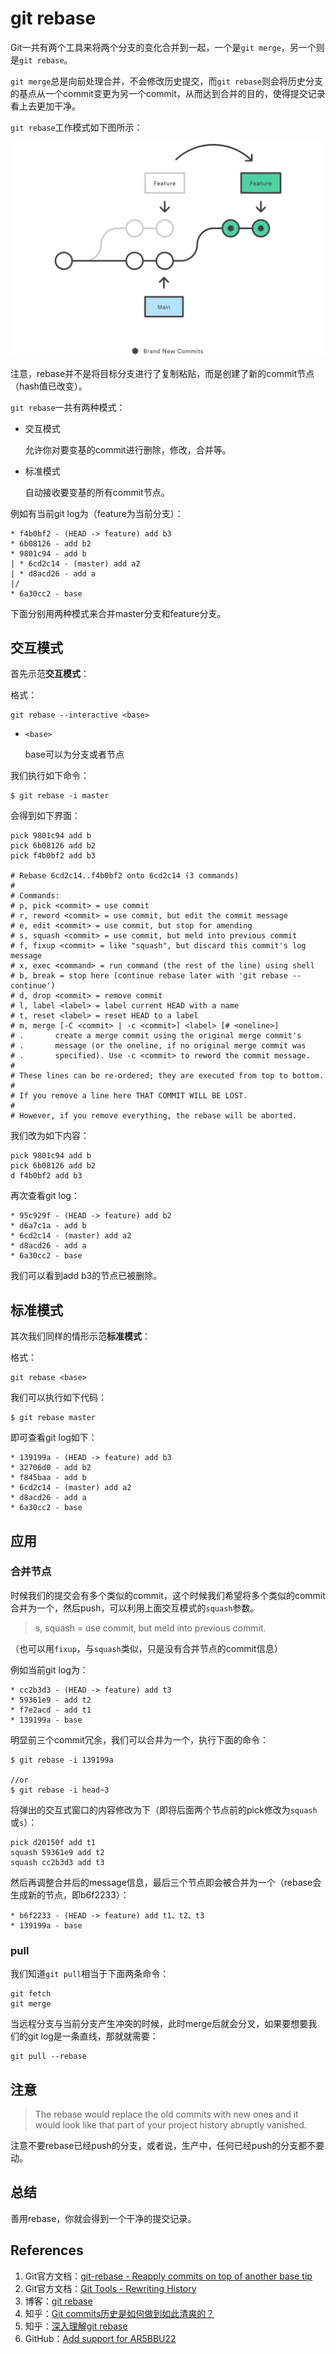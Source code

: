 # git rebase

Git一共有两个工具来将两个分支的变化合并到一起，一个是`git merge`，另一个则是`git rebase`。

`git merge`总是向前处理合并，不会修改历史提交，而`git rebase`则会将历史分支的基点从一个commit变更为另一个commit，从而达到合并的目的，使得提交记录看上去更加干净。

`git rebase`工作模式如下图所示：

![git_rebase_example](git_rebase_assets/git_rebase_example.svg 'rebase主要作用是使得提交历史是一条直线')

注意，rebase并不是将目标分支进行了复制粘贴，而是创建了新的commit节点（hash值已改变）。

`git rebase`一共有两种模式：

- 交互模式

  允许你对要变基的commit进行删除，修改，合并等。

- 标准模式

  自动接收要变基的所有commit节点。

例如有当前git log为（feature为当前分支）：

```
* f4b0bf2 - (HEAD -> feature) add b3
* 6b08126 - add b2
* 9801c94 - add b 
| * 6cd2c14 - (master) add a2
| * d8acd26 - add a
|/
* 6a30cc2 - base
```

下面分别用两种模式来合并master分支和feature分支。

## 交互模式

首先示范**交互模式**：

格式：

```
git rebase --interactive <base>
```

- `<base>`

  base可以为分支或者节点

我们执行如下命令：

```
$ git rebase -i master
```

会得到如下界面：

```
pick 9801c94 add b
pick 6b08126 add b2
pick f4b0bf2 add b3

# Rebase 6cd2c14..f4b0bf2 onto 6cd2c14 (3 commands)
#
# Commands:
# p, pick <commit> = use commit
# r, reword <commit> = use commit, but edit the commit message
# e, edit <commit> = use commit, but stop for amending
# s, squash <commit> = use commit, but meld into previous commit
# f, fixup <commit> = like "squash", but discard this commit's log message
# x, exec <command> = run command (the rest of the line) using shell
# b, break = stop here (continue rebase later with 'git rebase --continue')
# d, drop <commit> = remove commit
# l, label <label> = label current HEAD with a name
# t, reset <label> = reset HEAD to a label
# m, merge [-C <commit> | -c <commit>] <label> [# <oneline>]
# .       create a merge commit using the original merge commit's
# .       message (or the oneline, if no original merge commit was
# .       specified). Use -c <commit> to reword the commit message.
#
# These lines can be re-ordered; they are executed from top to bottom.
#
# If you remove a line here THAT COMMIT WILL BE LOST.
#
# However, if you remove everything, the rebase will be aborted.
```

我们改为如下内容：

```
pick 9801c94 add b
pick 6b08126 add b2
d f4b0bf2 add b3
```

再次查看git log：

```
* 95c929f - (HEAD -> feature) add b2
* d6a7c1a - add b
* 6cd2c14 - (master) add a2
* d8acd26 - add a
* 6a30cc2 - base
```

我们可以看到add b3的节点已被删除。

## 标准模式

其次我们同样的情形示范**标准模式**：

格式：

```
git rebase <base>
```

我们可以执行如下代码：

```
$ git rebase master
```

即可查看git log如下：

```
* 139199a - (HEAD -> feature) add b3
* 32706d0 - add b2
* f845baa - add b
* 6cd2c14 - (master) add a2
* d8acd26 - add a
* 6a30cc2 - base
```

## 应用

### 合并节点

时候我们的提交会有多个类似的commit，这个时候我们希望将多个类似的commit合并为一个，然后push，可以利用上面交互模式的`squash`参数。

>s, squash <commit> = use commit, but meld into previous commit.

（也可以用`fixup`，与`squash`类似，只是没有合并节点的commit信息）

例如当前git log为：

```
* cc2b3d3 - (HEAD -> feature) add t3
* 59361e9 - add t2
* f7e2acd - add t1
* 139199a - base
```

明显前三个commit冗余，我们可以合并为一个，执行下面的命令：

```
$ git rebase -i 139199a

//or
$ git rebase -i head~3
```

将弹出的交互式窗口的内容修改为下（即将后面两个节点前的pick修改为`squash`或`s`）：

```
pick d20150f add t1
squash 59361e9 add t2
squash cc2b3d3 add t3
```

然后再调整合并后的message信息，最后三个节点即会被合并为一个（rebase会生成新的节点，即b6f2233）：

```
* b6f2233 - (HEAD -> feature) add t1、t2、t3
* 139199a - base
```

### pull

我们知道`git pull`相当于下面两条命令：

```
git fetch
git merge
```

当远程分支与当前分支产生冲突的时候，此时merge后就会分叉，如果要想要我们的git log是一条直线，那就就需要：

```
git pull --rebase
```

## 注意

> The rebase would replace the old commits with new ones and it would look like that part of your project history abruptly vanished.

注意不要rebase已经push的分支，或者说，生产中，任何已经push的分支都不要动。

## 总结

善用rebase，你就会得到一个干净的提交记录。

## References

1. Git官方文档：[git-rebase - Reapply commits on top of another base tip](https://git-scm.com/docs/git-rebase)
1. Git官方文档：[Git Tools - Rewriting History](https://git-scm.com/book/en/v2/Git-Tools-Rewriting-History)
1. 博客：[git rebase](https://www.atlassian.com/git/tutorials/rewriting-history/git-rebase)
1. 知乎：[Git commits历史是如何做到如此清爽的？](https://www.zhihu.com/question/61283395/answer/186223235)
1. 知乎：[深入理解git rebase](https://zhuanlan.zhihu.com/p/387438871)
1. GitHub：[Add support for AR5BBU22](https://github.com/torvalds/linux/pull/17#issuecomment-5654674)